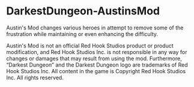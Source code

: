 # DarkestDungeon-AustinsMod
Austin's Mod changes various heroes in attempt to remove some of the frustration while maintaining or even enhancing the difficulty.  

Austin's Mod is not an official Red Hook Studios product or product modification, and Red Hook Studios Inc. is not responsible in any way for changes or damages that may result from using the mod. Furthermore, “Darkest Dungeon” and the Darkest Dungeon logo are trademarks of Red Hook Studios Inc. All content in the game is Copyright Red Hook Studios Inc. All rights reserved.
